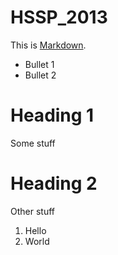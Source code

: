 HSSP_2013
=========

This is [Markdown](http://daringfireball.net/projects/markdown/).

 * Bullet 1
 * Bullet 2

# Heading 1

Some stuff

# Heading 2

Other stuff

 1. Hello
 2. World
